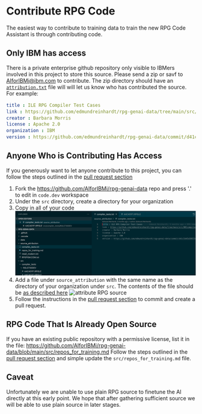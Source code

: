 # Contribute RPG Code

The easiest way to contribute to training data to train the new RPG Code Assistant is through contributing code.

## Only IBM has access

There is a private enterprise github repository only visible to IBMers involved in this project to store this source.
Please send a zip or savf to <AIforIBMi@ibm.com> to contribute.  The zip directory should have an [`attribution.txt`](attribution.md) file will will let us know who has contributed the source.  For example:

```yaml
title : ILE RPG Compiler Test Cases
link : https://github.com/edmundreinhardt/rpg-genai-data/tree/main/src/001compiler_tests/
creator : Barbara Morris
license : Apache 2.0
organization : IBM
version : https://github.com/edmundreinhardt/rpg-genai-data/commit/d41c5d45a58653d7d12958be6c2b739cb5d7e902
```

## Anyone Who is Contributing Has Access

If you generously want to let anyone contribute to this project,
you can follow the steps outlined in the [pull request section](pull_request.md)

1. Fork the <https://github.com/AIforIBMi/rpg-genai-data> repo and press '.' to edit in `code.dev` workspace
2. Under the `src` directory, create a directory for your organization
3. Copy in all of your code
![contribute RPG source](../media/rpg_src.png)
4. Add a file under `source_attribution` with the same name as the directory of your organization under `src`. The contents of the file should be [as described here](attribution.md)
![attribute RPG source](../media/rpg_src_attribution.png)
5. Follow the instructions in the [pull request section](pull_request.md) to commit and create a pull request.

## RPG Code That Is Already Open Source

If you have an existing public repository with a permissive license, list it in the file:
<https://github.com/AIforIBMi/rpg-genai-data/blob/main/src/repos_for_training.md>
Follow the steps outlined in the [pull request section](pull_request.md) and simple update
the `src/repos_for_training.md` file.

## Caveat

Unfortunately we are unable to use plain RPG source to finetune the AI directly at this early point. We hope that after gathering sufficient source we will be able to use plain source in later stages.
